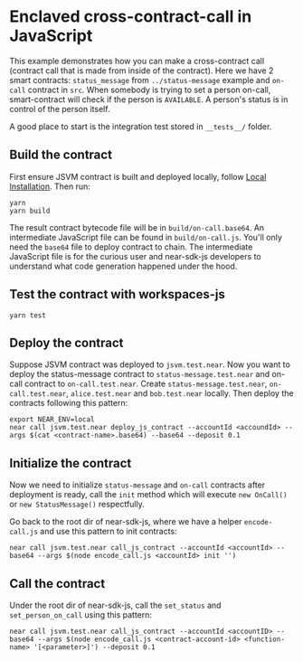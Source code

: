 # Enclaved cross-contract-call in JavaScript

This example demonstrates how you can make a cross-contract call (contract call that is made from inside of the contract). Here we have 2 smart contracts: `status_message` from `../status-message` example and `on-call` contract in `src`. When somebody is trying to set a person on-call, smart-contract will check if the person is `AVAILABLE`. A person's status is in control of the person itself.

A good place to start is the integration test stored in `__tests__/` folder.

## Build the contract

First ensure JSVM contract is built and deployed locally, follow [Local Installation](https://github.com/near/near-sdk-js#local-installation). Then run:
```
yarn 
yarn build
```

The result contract bytecode file will be in `build/on-call.base64`. An intermediate JavaScript file can be found in `build/on-call.js`. You'll only need the `base64` file to deploy contract to chain. The intermediate JavaScript file is for the curious user and near-sdk-js developers to understand what code generation happened under the hood.

## Test the contract with workspaces-js
```
yarn test
```

## Deploy the contract

Suppose JSVM contract was deployed to `jsvm.test.near`. Now you want to deploy the status-message contract to `status-message.test.near` and on-call contract to `on-call.test.near`. Create `status-message.test.near`, `on-call.test.near`, `alice.test.near` and `bob.test.near` locally. Then deploy the contracts following this pattern:

```
export NEAR_ENV=local
near call jsvm.test.near deploy_js_contract --accountId <accoundId> --args $(cat <contract-name>.base64) --base64 --deposit 0.1
```

## Initialize the contract

Now we need to initialize `status-message` and `on-call` contracts after deployment is ready, call the `init` method which will execute `new OnCall()` or `new StatusMessage()` respectfully.

Go back to the root dir of near-sdk-js, where we have a helper `encode-call.js` and use this pattern to init contracts:

```
near call jsvm.test.near call_js_contract --accountId <accountId> --base64 --args $(node encode_call.js <accountId> init '')
```

## Call the contract
Under the root dir of near-sdk-js, call the `set_status` and `set_person_on_call` using this pattern:

```
near call jsvm.test.near call_js_contract --accountId <accountID> --base64 --args $(node encode_call.js <contract-account-id> <function-name> '[<parameter>]') --deposit 0.1
```
